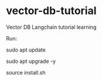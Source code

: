 # vector-db-tutorial

Vector DB Langchain tutorial learning

Run:

 sudo apt update

 sudo apt upgrade -y 

 source install.sh
